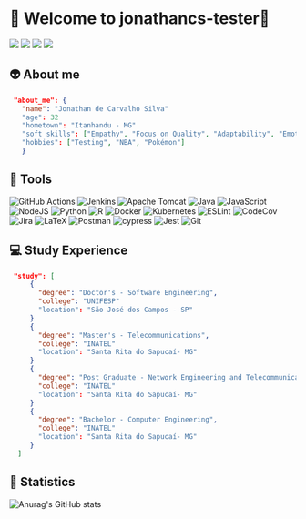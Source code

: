 # :rocket: Welcome to jonathancs-tester:rocket:
<a href = "mailto:jonathancarvalho535x@gmail.com"><img src="https://img.shields.io/badge/-Gmail-%23333?style=for-the-badge&logo=gmail&logoColor=white&color=EA4335" target="_blank"></a>
<a href="https://rubenscividati.com"><img src="https://img.shields.io/badge/medium-%2312100E.svg?&style=for-the-badge&logo=medium&logoColor=white" target="_blank"></a>
<a href="https://www.linkedin.com/in/jonathan-de-carvalho-silva-8018b141/" target="_blank"><img src="https://img.shields.io/badge/-LinkedIn-%230077B5?style=for-the-badge&logo=linkedin&logoColor=white*color=0A66C2" target="_blank"></a> 
<a href="https://www.linkedin.com/in/jonathan-de-carvalho-silva-8018b141/" target="_blank"><img src="https://img.shields.io/badge/ResearchGate-00CCBB?style=for-the-badge&logo=ResearchGate&logoColor=white"></a>
## 👽 About me 


```JSON
 "about_me": {
   "name": "Jonathan de Carvalho Silva"
   "age": 32
   "hometown": "Itanhandu - MG"
   "soft skills": ["Empathy", "Focus on Quality", "Adaptability", "Emotional Intelligence"]
   "hobbies": ["Testing", "NBA", "Pokémon"]
   }
```

## :wrench: Tools 

![GitHub Actions](https://img.shields.io/badge/github%20actions-%232671E5.svg?style=for-the-badge&logo=githubactions&logoColor=white)
![Jenkins](https://img.shields.io/badge/jenkins-%232C5263.svg?style=for-the-badge&logo=jenkins&logoColor=white)
![Apache Tomcat](https://img.shields.io/badge/apache%20tomcat-%23F8DC75.svg?style=for-the-badge&logo=apache-tomcat&logoColor=black)
![Java](https://img.shields.io/badge/java-%23ED8B00.svg?style=for-the-badge&logo=java&logoColor=white)
![JavaScript](https://img.shields.io/badge/javascript-%23323330.svg?style=for-the-badge&logo=javascript&logoColor=%23F7DF1E)
![NodeJS](https://img.shields.io/badge/node.js-6DA55F?style=for-the-badge&logo=node.js&logoColor=white)
![Python](https://img.shields.io/badge/python-3670A0?style=for-the-badge&logo=python&logoColor=ffdd54)
![R](https://img.shields.io/badge/r-%23276DC3.svg?style=for-the-badge&logo=r&logoColor=white)
![Docker](https://img.shields.io/badge/docker-%230db7ed.svg?style=for-the-badge&logo=docker&logoColor=white)
![Kubernetes](https://img.shields.io/badge/kubernetes-%23326ce5.svg?style=for-the-badge&logo=kubernetes&logoColor=white)
![ESLint](https://img.shields.io/badge/ESLint-4B3263?style=for-the-badge&logo=eslint&logoColor=white)
![CodeCov](https://img.shields.io/badge/codecov-%23ff0077.svg?style=for-the-badge&logo=codecov&logoColor=white)
![Jira](https://img.shields.io/badge/jira-%230A0FFF.svg?style=for-the-badge&logo=jira&logoColor=white)
![LaTeX](https://img.shields.io/badge/latex-%23008080.svg?style=for-the-badge&logo=latex&logoColor=white)
![Postman](https://img.shields.io/badge/Postman-FF6C37?style=for-the-badge&logo=postman&logoColor=white)
![cypress](https://img.shields.io/badge/-cypress-%23E5E5E5?style=for-the-badge&logo=cypress&logoColor=058a5e)
![Jest](https://img.shields.io/badge/-jest-%23C21325?style=for-the-badge&logo=jest&logoColor=white)
![Git](https://img.shields.io/badge/git-%23F05033.svg?style=for-the-badge&logo=git&logoColor=white)

## 💻 Study Experience 

```JSON
 "study": [
     {
       "degree": "Doctor's - Software Engineering",
       "college": "UNIFESP"
       "location": "São José dos Campos - SP"
     }
     {
       "degree": "Master's - Telecommunications",
       "college": "INATEL"
       "location": "Santa Rita do Sapucaí- MG"
     }
     {
       "degree": "Post Graduate - Network Engineering and Telecommunications Systems",
       "college": "INATEL"
       "location": "Santa Rita do Sapucaí- MG"
     }
     {
       "degree": "Bachelor - Computer Engineering",
       "college": "INATEL"
       "location": "Santa Rita do Sapucaí- MG"
     }
  ]
```


## :microscope: Statistics

![Anurag's GitHub stats](https://github-readme-stats.vercel.app/api?username=jonathancs-tester&show_icons=true&theme=radical)


